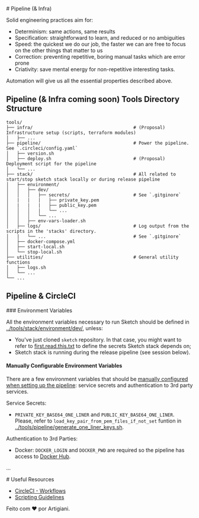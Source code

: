 # Pipeline (& Infra)

Solid engineering practices aim for:
 * Determinism: same actions, same results
 * Specification: straightforward to learn, and reduced or no ambiguities
 * Speed: the quickest we do our job, the faster we can are free to focus on the other things that matter to us
 * Correction: preventing repetitive, boring manual tasks which are error prone
 * Criativity: save mental energy for non-repetitive interesting tasks.

Automation will give us all the essential properties described above.

## Pipeline (& Infra coming soon) Tools Directory Structure

```
tools/
├── infra/                                      # (Proposal) Infrastructure setup (scripts, terraform modules)
│   ├── ...
├── pipeline/                                   # Power the pipeline. See `.circleci/config.yaml`
│   ├── version.sh
│   ├── deploy.sh                               # (Proposal) Deployment script for the pipeline
│   └── ...
├── stack/                                      # All related to start/stop sketch stack locally or during release pipeline
│   ├── environment/
│   │   ├── dev/
│   │   │   ├── secrets/                        # See `.gitginore`
│   |   |   |   ├── private_key.pem
│   |   |   |   ├── public_key.pem
│   │   │   |   └── ...
│   │   │   └── ...
│   │   ├── env-vars-loader.sh
│   ├── logs/                                   # Log output from the scripts in the 'stacks' directory.
│   |   └── ...                                 # See `.gitginore`
│   ├── docker-compose.yml
│   ├── start-local.sh
│   └── stop-local.sh
├── utilities/                                  # General utility functions
│   ├── logs.sh
│   └── ...
└── ...
```

## Pipeline & CircleCI

### Environment Variables

All the environment variables necessary to run Sketch should be defined in [../tools/stack/environment/dev/](../tools/stack/environment/dev/), unless:
 * You've just cloned `sketch` repository. In that case, you might want to refer to [first.read.this.txt](../tools/stack/environment/dev/secrets/first.read.this.txt) to define the secrets Sketch stack depends on;
 * Sketch stack is running during the release pipeline (see session below).

#### Manually Configurable Environment Variables

There are a few environment variables that should be [manually configured when setting up the pipeline](https://app.circleci.com/settings/project/github/rafaelfiume/sketch/environment-variables?return-to=https%3A%2F%2Fapp.circleci.com%2Fpipelines%2Fgithub%2Frafaelfiume%2Fsketch): service secrets and authentication to 3rd party services.

Service Secrets:

 - `PRIVATE_KEY_BASE64_ONE_LINER` and `PUBLIC_KEY_BASE64_ONE_LINER`. Please, refer to `load_key_pair_from_pem_files_if_not_set` funtion in [../tools/pipeline/generate_one_liner_keys.sh](../tools/pipeline/generate_one_liner_keys.sh).

Authentication to 3rd Parties:

 - Docker: `DOCKER_LOGIN` and `DOCKER_PWD` are required so the pipeline has access to [Docker Hub](https://hub.docker.com/repository/docker/rafaelfiume/sketch/general).

...

# Useful Resources
 - [CircleCI - Workflows](https://circleci.com/docs/workflows/)
 - [Scripting Guidelines](artigiani/Scripting)


Feito com ❤️ por Artigiani.
